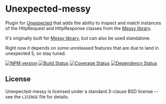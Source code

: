 Unexpected-messy
================

Plugin for [Unexpected](https://github.com/sunesimonsen/unexpected) that adds the ability to inspect and match instances of the HttpRequest and HttpResponse classes from the [Messy library](https://github.com/papandreou/messy).

It's originally built for [Messy library](https://github.com/papandreou/unexpected-express), but can also be used standalone.

Right now it depends on some unreleased features that are due to land in unexpected 5, so stay tuned.

[![NPM version](https://badge.fury.io/js/unexpected-messy.png)](http://badge.fury.io/js/unexpected-messy)
[![Build Status](https://travis-ci.org/papandreou/unexpected-messy.png?branch=master)](https://travis-ci.org/papandreou/unexpected-messy)
[![Coverage Status](https://coveralls.io/repos/papandreou/unexpected-messy/badge.png)](https://coveralls.io/r/papandreou/unexpected-messy)
[![Dependency Status](https://david-dm.org/papandreou/unexpected-messy.png)](https://david-dm.org/papandreou/unexpected-express)

License
-------

Unexpected-messy is licensed under a standard 3-clause BSD license
-- see the `LICENSE` file for details.
